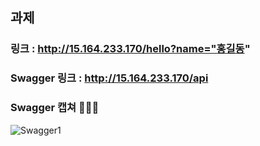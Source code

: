 ## 과제
### 링크 : http://15.164.233.170/hello?name="홍길동"
### Swagger 링크 : http://15.164.233.170/api
### Swagger 캡쳐 🔻🔻🔻
![Swagger1](https://user-images.githubusercontent.com/97427803/168492295-d8ad6d6d-439b-45f9-adf7-3406d81ac713.png)


